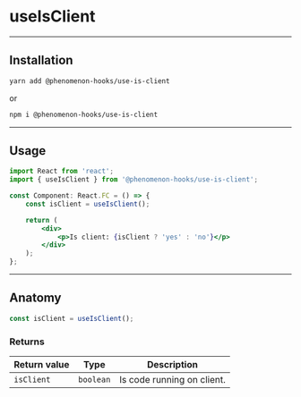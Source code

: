 # useIsClient

---

## Installation

```bash
yarn add @phenomenon-hooks/use-is-client
```

or

```bash
npm i @phenomenon-hooks/use-is-client
```

---

## Usage

```jsx
import React from 'react';
import { useIsClient } from '@phenomenon-hooks/use-is-client';

const Component: React.FC = () => {
    const isClient = useIsClient();

    return (
        <div>
            <p>Is client: {isClient ? 'yes' : 'no'}</p>
        </div>
    );
};
```

---

## Anatomy

```jsx
const isClient = useIsClient();
```

### Returns

| Return value | Type      | Description                |
| ------------ | --------- | -------------------------- |
| `isClient`   | `boolean` | Is code running on client. |
